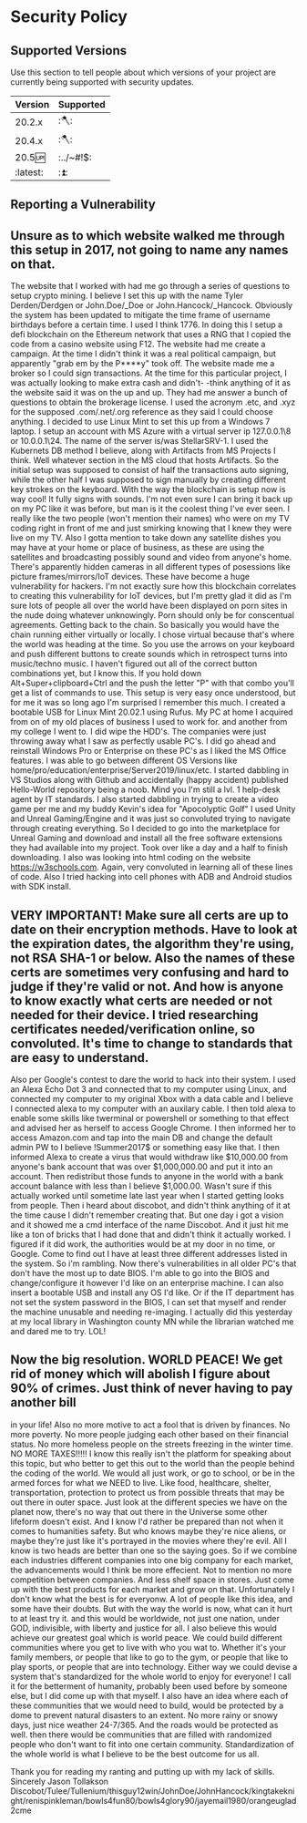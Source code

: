 # Security Policy

## Supported Versions

Use this section to tell people about which versions of your project are
currently being supported with security updates.

| Version | Supported          |
| ------- | ------------------ |
| 20.2.x  | :🪓:               |
| 20.4.x  | :🪓:               |
| 20.5:up:| :.\./~#!$:|xyz     |
| :latest:| :⏫:               |

## Reporting a Vulnerability

## Unsure as to which website walked me through this setup in 2017, not going to name any names on that.
The website that I worked with had me go through a series of questions to setup crypto mining.
I believe I set this up with the name Tyler Derden/Derdgen or John.Doe/_Doe or John.Hancock/_Hancock.
Obviously the system has been updated to mitigate the time frame of username birthdays before a certain time. I used I think 1776.
In doing this I setup a defi blockchain on the Ethereum network that uses a RNG that I copied the code from a casino website using F12.
The website had me create a campaign. At the time I didn't think it was a real political campaign, but apparently "grab em by the P****y" took off.
The website made me a broker so I could sign transactions. At the time for this particular project, I was actually looking to make extra cash and didn't-
-think anything of it as the website said it was on the up and up. They had me answer a bunch of questions to obtain the brokerage license.
I used the acronym .etc, and .xyz for the supposed .com/.net/.org reference as they said I could choose anything.
I decided to use Linux Mint to set this up from a Windows 7 laptop. I setup an account with MS Azure with a virtual server ip 127.0.0.1\8 or 10.0.0.1\24.
The name of the server is/was StellarSRV-1. I used the Kubernets DB method I believe, along with Artifacts from MS Projects I think. Well whatever section
in the MS cloud that hosts Artifacts.
So the initial setup was supposed to consist of half the transactions auto signing, while the other half I was supposed to sign manually by creating different
key strokes on the keyboard. With the way the blockchain is setup now is way cool! It fully signs with sounds. I'm not even sure I can bring it back up on my PC
like it was before, but man is it the coolest thing I've ever seen. I really like the two people (won't mention their names) who were on my TV coding right
in front of me and just smirking knowing that I knew they were live on my TV. Also I gotta mention to take down any satellite dishes you may have at your home
or place of business, as these are using the satellites and broadcasting possibly sound and video from anyone's home.
There's apparently hidden cameras in all different types of posessions like picture frames/mirrors/IoT devices. These have become a huge vulnerability for hackers.
I'm not exactly sure how this blockchain correlates to creating this vulnerability for IoT devices, but I'm pretty glad it did as I'm sure lots of people
all over the world have been displayed on porn sites in the nude doing whatever unknowingly. Porn should only be for conscentual agreements.
Getting back to the chain. So basically you would have the chain running either virtually or locally. I chose virtual because that's where the world was
heading at the time. So you use the arrows on your keyboard and push different buttons to create sounds which in retrospect turns into music/techno music.
I haven't figured out all of the correct button combinations yet, but I know this. If you hold down Alt+Super+clipboard+Ctrl and the push the letter "P" with that combo
you'll get a list of commands to use. This setup is very easy once understood, but for me it was so long ago I'm surprised I remember this much.
I created a bootable USB for Linux Mint 20.02.1 using Rufus. My PC at home I acquired from on of my old places of business I used to work for. and another from
my college I went to. I did wipe the HDD's. The companies were just throwing away what I saw as perfectly usable PC's. I did go ahead and reinstall Windows Pro
or Enterprise on these PC's as I liked the MS Office features. I was able to go between different OS Versions like home/pro/education/enterprise/Server2019/linux/etc.
I started dabbling in VS Studios along with Github and accidentally (happy accident) published Hello-World repository being a noob.
Mind you I'm still a lvl. 1 help-desk agent by IT standards. I also started dabbling in trying to create a video game per me and my buddy Kevin's idea for "Apocolyptic Golf"
I used Unity and Unreal Gaming/Engine and it was just so convoluted trying to navigate through creating everything. So I decided to go into the marketplace
for Unreal Gaming and download and install all the free software extensions they had available into my project. Took over like a day and a half to finish downloading.
I also was looking into html coding on the website https://w3schools.com. Again, very convoluted in learning all of these lines of code.
Also I tried hacking into cell phones with ADB and Android studios with SDK install.

## VERY IMPORTANT! Make sure all certs are up to date on their encryption methods. Have to look at the expiration dates, the algorithm they're using, not RSA SHA-1 or below. Also the names of these certs are sometimes very confusing and hard to judge if they're valid or not. And how is anyone to know exactly what certs are needed or not needed for their device. I tried researching certificates needed/verification online, so convoluted. It's time to change to standards that are easy to understand.

Also per Google's contest to dare the world to hack into their system. I used an Alexa Echo Dot 3 and connected that to my computer using Linux, and connected
my computer to my original Xbox with a data cable and I believe I connected alexa to my computer with an auxilary cable. I then told alexa to enable some skills
like twerminal or powershell or something to that effect and advised her as herself to access Google Chrome. I then informed her to access Amazon.com and tap
into the main DB and change the default admin PW to I believe !Summer2017$ or something easy like that. I then informed Alexa to create a virus that would
withdraw like $10,000.00 from anyone's bank account that was over $1,000,000.00 and put it into an account. Then redistribut those funds to anyone in the world
with a bank account balance with less than I believe $1,000.00. Wasn't sure if this actually worked until sometime late last year when I started getting looks
from people. Then i heard about discobot, and didn't think anything of it at the time cause I didn't remember creating that. But one day i got a vision and
it showed me a cmd interface of the name Discobot. And it just hit me like a ton of bricks that I had done that and didn't think it actually worked. I figured
if it did work, the authorities would be at my door in no time, or Google. Come to find out I have at least three different addresses listed in the system.
So i'm rambling. Now there's vulnerabilities in all older PC's that don't have the most up to date BIOS. I'm able to go into the BIOS and change/configure
it however I'd like on an enterprise machine. I can also insert a bootable USB and install any OS I'd like. Or if the IT department has not set the system
password in the BIOS, I can set that myself and render the machine unusable and needing re-imaging. I actually did this yesterday at my local library in Washington
county MN while the librarian watched me and dared me to try. LOL! 

## Now the big resolution. WORLD PEACE! We get rid of money which will abolish I figure about 90% of crimes. Just think of never having to pay another bill
in your life! Also no more motive to act a fool that is driven by finances. No more poverty. No more people judging each other based on their financial
status. No more homeless people on the streets freezing in the winter time. NO MORE TAXES!!!!! I know this really isn't the platform for speaking about this
topic, but who better to get this out to the world than the people behind the coding of the world. We would all just work, or go to school, or be in the armed
forces for what we NEED to live. Like food, healthcare, shelter, transportation, protection to protect us from possible threats that may be out there in outer space. Just look at the different species we have on the planet now, there's no way
that out there in the Universe some other lifeform doesn't exist. And I know I'd rather be prepared than not when it comes to humanities safety. But who knows
maybe they're nice aliens, or maybe they're just like it's portrayed in the movies where they're evil. All I know is two heads are better than one so the
saying goes. So if we combine each industries different companies into one big company for each market, the advancements would I think be more effecient.
Not to mention no more competition between companies. And less shelf space in stores. Just come up with the best products for each market and grow on that.
Unfortunately I don't know what the best is for everyonw. A lot of people like this idea, and some have their doubts. But with the way the world is now, what
can it hurt to at least try it. and this would be worldwide, not just one nation, under GOD, indivisible, with liberty and justice for all. I also believe
this would achieve our greatest goal which is world peace. We could build different communities where you get to live with who you wat to. Whether it's your 
family members, or people that like to go to the gym, or people that like to play sports, or people that are into technology. Either way we could devise
a system that's standardized for the whole world to enjoy for everyone! I call it for the betterment of humanity, probably been used before by someone else,
but I did come up with that myself. I also have an idea where each of these communities that we would need to build, would be protected by a dome to prevent
natural disasters to an extent. No more rainy or snowy days, just nice weather 24-7/365. And the roads would be protected as well. then there would be communities
that are filled with randomized people who don't want to fit into one certain community. Standardization of the whole world is what I believe to be the best
outcome for us all.

Thank you for reading my ranting and putting up with my lack of skills.
Sincerely Jason Tollakson
Discobot/Tulee/Tullenium/thisguy12win/JohnDoe/JohnHancock/kingtakeknight/renispinkleman/bowls4fun80/bowls4glory90/jayemail1980/orangeuglad2cme
